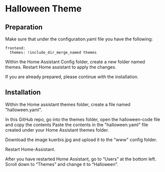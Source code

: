 # Halloween Theme


## Preparation

Make sure that under the configuration.yaml file you have the following:

```
frontend:
  themes: !include_dir_merge_named themes
```


Within the Home Assistant Config folder, create a new folder named themes.
Restart Home assistant to apply the changes.

If you are already prepared, please continue with the installation.

## Installation

Within the Home assistant themes folder, create a file named "halloween.yaml".

In this GitHub repo, go into the themes folder, open the halloween-code file and copy the contents
Paste the contents in the "halloween.yaml" file created under your Home Assistant themes folder.

Download the image kuerbis.jpg and upload it to the "www" config folder.

Restart Home-Assistant.

After you have restarted Home Assistant, go to “Users” at the bottom left. Scroll down to “Themes” and change it to “Halloween”.
